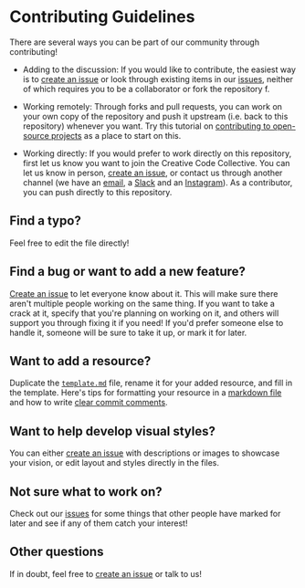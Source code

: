 # Contributing Guidelines

There are several ways you can be part of our community through contributing!

* Adding to the discussion: If you would like to contribute, the easiest way is to [create an issue] or look through existing items in our [issues], neither of which requires you to be a collaborator or fork the repository f.

* Working remotely: Through forks and pull requests, you can work on your own copy of the repository and push it upstream (i.e. back to this repository) whenever you want. Try this tutorial on [contributing to open-source projects](https://www.gun.io/blog/how-to-github-fork-branch-and-pull-request) as a place to start on this.

* Working directly: If you would prefer to work directly on this repository, first let us know you want to join the Creative Code Collective. You can let us know in person, [create an issue], or contact us through another channel (we have an [email](mailto:mapcodecollective@gmail.com), a [Slack](https://mapcodecollective.slack.com) and an [Instagram](https://www.instagram.com/creativecodecollective/)). As a contributor, you can push directly to this repository.

## Find a typo?

Feel free to edit the file directly!

## Find a bug or want to add a new feature?

[Create an issue] to let everyone know about it. This will make sure there aren't multiple people working on the same thing. If you want to take a crack at it, specify that you're planning on working on it, and others will support you through fixing it if you need! If you'd prefer someone else to handle it, someone will be sure to take it up, or mark it for later.

## Want to add a resource?

Duplicate the [`template.md`](https://github.com/creativecodecollective/creativecodecollective.github.io/blob/master/template.md) file, rename it for your added resource, and fill in the template. Here's tips for formatting your resource in a [markdown file](https://github.com/adam-p/markdown-here/wiki/Markdown-Cheatsheet) and how to write [clear commit comments](http://seesparkbox.com/foundry/semantic_commit_messages).

## Want to help develop visual styles?

You can either [create an issue](https://github.com/creativecodecollective/creativecodecollective.github.io/issues/new) with descriptions or images to showcase your vision, or edit layout and styles directly in the files.

## Not sure what to work on?

Check out our [issues] for some things that other people have marked for later and see if any of them catch your interest!

## Other questions

If in doubt, feel free to [create an issue] or talk to us!

[issues]: https://github.com/creativecodecollective/creativecodecollective.github.io/issues
[create an issue]: https://github.com/creativecodecollective/creativecodecollective.github.io/issues/new